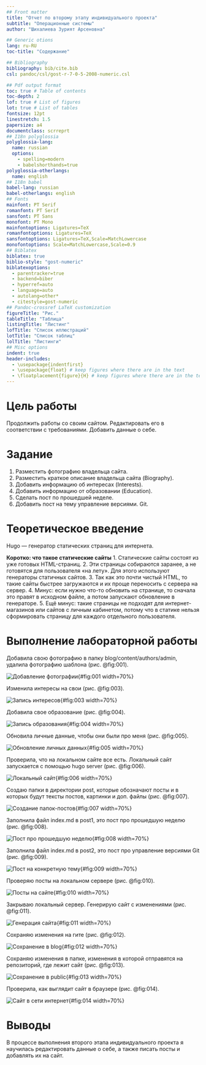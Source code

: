 ```yaml
---
## Front matter
title: "Отчет по второму этапу индивидуального проекта"
subtitle: "Операционные системы"
author: "Шихалиева Зурият Арсеновна"

## Generic otions
lang: ru-RU
toc-title: "Содержание"

## Bibliography
bibliography: bib/cite.bib
csl: pandoc/csl/gost-r-7-0-5-2008-numeric.csl

## Pdf output format
toc: true # Table of contents
toc-depth: 2
lof: true # List of figures
lot: true # List of tables
fontsize: 12pt
linestretch: 1.5
papersize: a4
documentclass: scrreprt
## I18n polyglossia
polyglossia-lang:
  name: russian
  options:
	- spelling=modern
	- babelshorthands=true
polyglossia-otherlangs:
  name: english
## I18n babel
babel-lang: russian
babel-otherlangs: english
## Fonts
mainfont: PT Serif
romanfont: PT Serif
sansfont: PT Sans
monofont: PT Mono
mainfontoptions: Ligatures=TeX
romanfontoptions: Ligatures=TeX
sansfontoptions: Ligatures=TeX,Scale=MatchLowercase
monofontoptions: Scale=MatchLowercase,Scale=0.9
## Biblatex
biblatex: true
biblio-style: "gost-numeric"
biblatexoptions:
  - parentracker=true
  - backend=biber
  - hyperref=auto
  - language=auto
  - autolang=other*
  - citestyle=gost-numeric
## Pandoc-crossref LaTeX customization
figureTitle: "Рис."
tableTitle: "Таблица"
listingTitle: "Листинг"
lofTitle: "Список иллюстраций"
lotTitle: "Список таблиц"
lolTitle: "Листинги"
## Misc options
indent: true
header-includes:
  - \usepackage{indentfirst}
  - \usepackage{float} # keep figures where there are in the text
  - \floatplacement{figure}{H} # keep figures where there are in the text
---
```


# Цель работы

Продолжить работы со своим сайтом. Редактировать его в соответствии с требованиями. Добавить данные о себе.

# Задание

1. Разместить фотографию владельца сайта.
2. Разместить краткое описание владельца сайта (Biography).
3. Добавить информацию об интересах (Interests).
4. Добавить информацию от образовании (Education).
5. Сделать пост по прошедшей неделе.
6. Добавить пост на тему управление версиями. Git.

# Теоретическое введение

Hugo — генератор статических страниц для интернета.

**Коротко: что такое статические сайты**
    1. Статические сайты состоят из уже готовых HTML-страниц.
    2. Эти страницы собираются заранее, а не готовятся для пользователя «на лету». Для этого используют генераторы статичных сайтов.
    3. Так как это почти чистый HTML, то такие сайты быстрее загружаются и их проще переносить с сервера на сервер.
    4. Минус: если нужно что-то обновить на странице, то сначала это правят в исходном файле, а потом запускают обновление в генераторе.
    5. Ещё минус: такие страницы не подходят для интернет-магазинов или сайтов с личным кабинетом, потому что в статике нельзя сформировать страницу для каждого отдельного пользователя.

# Выполнение лабораторной работы

Добавила свою фотографию в папку blog/content/authors/admin, удалила фотографию шаблона (рис. @fig:001).

![Добавление фотографии](image/1.png){#fig:001 width=70%}

Изменила интересы на свои (рис. @fig:003).

![Запись интересов](image/3.png){#fig:003 width=70%}

Добавила свое образование (рис. @fig:004).

![Запись образования](image/4.png){#fig:004 width=70%}

Обновила личные данные, чтобы они были про меня (рис. @fig:005).

![Обновление личных данных](image/5.png){#fig:005 width=70%}

Проверила, что на локальном сайте все есть. Локальный сайт запускается с помощью hugo server (рис. @fig:006).

![Локальный сайт](image/6.png){#fig:006 width=70%}

Создаю папки в директории post, которые обозначают посты и в которых будут тексты постов, картинки и доп. файлы (рис. @fig:007).

![Создание папок-постов](image/7.png){#fig:007 width=70%}

Заполнила файл index.md в post1, это пост про прошедшую неделю (рис. @fig:008).

![Пост про прошедшую неделю](image/8.png){#fig:008 width=70%}

Заполнила файл index.md в post2, это пост про управление версиями Git (рис. @fig:009).

![Пост на конкретную тему](image/9.png){#fig:009 width=70%}

Проверяю посты на локальном сервере (рис. @fig:010).

![Посты на сайте](image/10.png){#fig:010 width=70%}

Закрываю локальный сервер. Генерирую сайт с изменениями (рис. @fig:011).

![Генерация сайта](image/11.png){#fig:011 width=70%}

Сохраняю изменения на гите  (рис. @fig:012).

![Сохранение в blog](image/12.png){#fig:012 width=70%}

Сохраняю изменения в папке, изменения в которой отправятся на репозиторий, где лежит сайт (рис. @fig:013).

![Сохранение в public](image/13.png){#fig:013 width=70%}

Проверила, как выглядит сайт в браузере (рис. @fig:014).

![Сайт в сети интернет](image/14.png){#fig:014 width=70%}

# Выводы

В процессе выполнения второго этапа индивидуального проекта я научилась редактировать данные о себе, а также писать посты и добавлять их на сайт.
